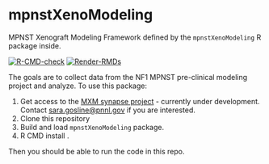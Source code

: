 # mpnstXenoModeling
MPNST Xenograft Modeling Framework defined by the `mpnstXenoModeling` R package inside.
 <!-- badges: start -->
  [![R-CMD-check](https://github.com/sgosline/mpnstXenoModeling/workflows/R-CMD-check/badge.svg)](https://github.com/sgosline/mpnstXenoModeling/actions)
  [![Render-RMDs](https://github.com/sgosline/mpnstXenoModeling/workflows/R-CMD-check/badge.svg)](https://github.com/sgosline/mpnstXenoModeling/actions)

  <!-- badges: end -->
  
The goals are to collect data from the NF1 MPNST pre-clinical modeling project and analyze. To use this package:

1. Get access to the [MXM synapse project](https://www.synapse.org/#!Synapse:syn21984813/wiki/602362) - currently under development. Contact sara.gosline@pnnl.gov if you are interested.
2. Clone this repository 
3. Build and load `mpnstXenoModeling` package. 
4. R CMD install .

  Then you should be able to run the code in this repo.

